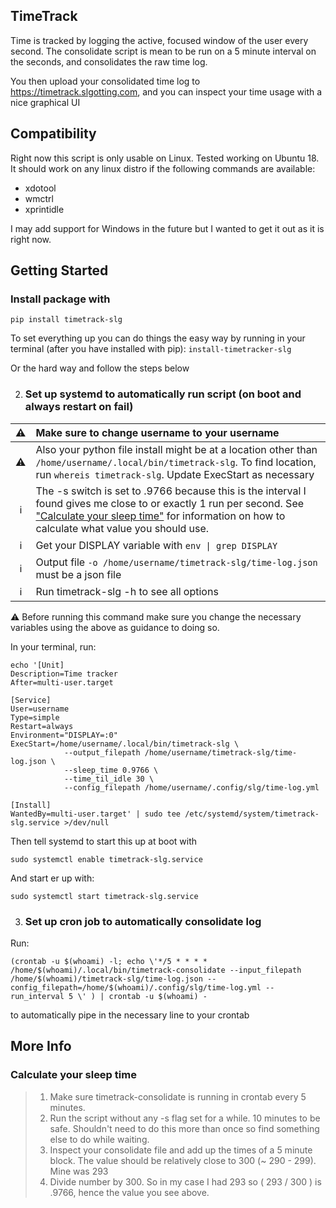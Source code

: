 ## TimeTrack

Time is tracked by logging the active, focused window of the user every second.
The consolidate script is mean to be run on a 5 minute interval on the seconds, and consolidates the raw time log.

You then upload your consolidated time log to <https://timetrack.slgotting.com>, and you can inspect your time usage with a nice graphical UI

## Compatibility

Right now this script is only usable on Linux. Tested working on Ubuntu 18. It should work on any linux distro if the following commands are available:

* xdotool
* wmctrl
* xprintidle

I may add support for Windows in the future but I wanted to get it out as it is right now.

## Getting Started

### Install package with

`pip install timetrack-slg`


To set everything up you can do things the easy way by running in your terminal (after you have installed with pip):
`install-timetracker-slg`

Or the hard way and follow the steps below

2. ### Set up systemd to automatically run script (on boot and always restart on fail)

 :warning: | Make sure to change username to your username
 :---: | :---
 :warning: | Also your python file install might be at a location other than `/home/username/.local/bin/timetrack-slg`. To find location, run `whereis timetrack-slg`. Update ExecStart as necessary
 :information_source: | The -s switch is set to .9766 because this is the interval I found gives me close to or exactly 1 run per second. See ["Calculate your sleep time"](#calculate-your-sleep-time) for information on how to calculate what value you should use.
 :information_source: | Get your DISPLAY variable with `env \| grep DISPLAY`
 :information_source: | Output file `-o /home/username/timetrack-slg/time-log.json` must be a json file
 :information_source: | Run timetrack-slg -h to see all options

:warning: Before running this command make sure you change the necessary variables using the above as guidance to doing so.

In your terminal, run:

```
echo '[Unit]
Description=Time tracker
After=multi-user.target

[Service]
User=username
Type=simple
Restart=always
Environment="DISPLAY=:0"
ExecStart=/home/username/.local/bin/timetrack-slg \
            --output_filepath /home/username/timetrack-slg/time-log.json \
            --sleep_time 0.9766 \
            --time_til_idle 30 \
            --config_filepath /home/username/.config/slg/time-log.yml

[Install]
WantedBy=multi-user.target' | sudo tee /etc/systemd/system/timetrack-slg.service >/dev/null
```

Then tell systemd to start this up at boot with

`sudo systemctl enable timetrack-slg.service`

And start er up with:

`sudo systemctl start timetrack-slg.service`


3. ### Set up cron job to automatically consolidate log

Run:

`(crontab -u $(whoami) -l; echo \'*/5 * * * * /home/$(whoami)/.local/bin/timetrack-consolidate --input_filepath /home/$(whoami)/timetrack-slg/time-log.json --config_filepath=/home/$(whoami)/.config/slg/time-log.yml --run_interval 5 \' ) | crontab -u $(whoami) -`


to automatically pipe in the necessary line to your crontab



## More Info

### Calculate your sleep time

> 1. Make sure timetrack-consolidate is running in crontab every 5 minutes.
> 2. Run the script without any -s flag set for a while. 10 minutes to be safe. Shouldn't need to do this more than once so find something else to do while waiting.
> 3. Inspect your consolidate file and add up the times of a 5 minute block. The value should be relatively close to 300 (~ 290 - 299). Mine was 293
> 4. Divide number by 300. So in my case I had 293 so ( 293 / 300 ) is .9766, hence the value you see above.
